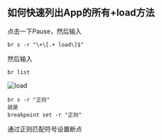 ## 如何快速列出App的所有+load方法

点击一下Pause，然后输入
```
br s -r "\+\[.+ load\]$"
```
然后输入
```
br list
```

![load](https://github.com/SunshineBrother/JHBlog/blob/master/iOS知识点/iOS大杂烩/LLDB/如何快速列出App的所有%2Bload方法/load.png)

```
br s -r "正则"
就是
breakpoint set -r "正则"
```

通过正则匹配符号设置断点

















